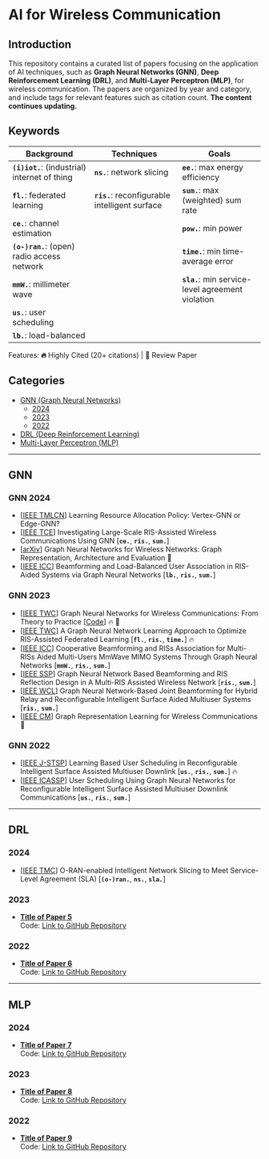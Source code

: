 # AI for Wireless Communication

## Introduction
This repository contains a curated list of papers focusing on the application of AI techniques, such as **Graph Neural Networks (GNN)**, **Deep Reinforcement Learning (DRL)**, and **Multi-Layer Perceptron (MLP)**, for wireless communication. The papers are organized by year and category, and include tags for relevant features such as citation count. **The content continues updating.**

## Keywords

|  Background  |  Techniques  |  Goals  |
|------------- |-------------|-------------|
| **`(i)iot.`**: (industrial) internet of thing | **`ns.`**: network slicing | **`ee.`**: max energy efficiency |
| **`fl.`**: federated learning | **`ris.`**: reconfigurable intelligent surface | **`sum.`**: max (weighted) sum rate |
|**`ce.`**: channel estimation||**`pow.`**: min power|
|**`(o-)ran.`**: (open) radio access network||**`time.`**: min time-average error|
|**`mmW.`**: millimeter wave||**`sla.`**: min service-level agreement violation|
|**`us.`**: user scheduling|||
|**`lb.`**: load-balanced|||

Features: **🔥** Highly Cited (20+ citations) | **📖** Review Paper

## Categories
- [GNN (Graph Neural Networks)](#gnn)
  - [2024](#gnn-2024)
  - [2023](#gnn-2023)
  - [2022](#gnn-2022)
- [DRL (Deep Reinforcement Learning)](#drl)
- [Multi-Layer Perceptron (MLP)](#mlp)

---

## GNN

### GNN 2024
- [[IEEE TMLCN](https://ieeexplore.ieee.org/abstract/document/10401242)] Learning Resource Allocation Policy: Vertex-GNN or Edge-GNN?
- [[IEEE TCE](https://ieeexplore.ieee.org/abstract/document/10384798)] Investigating Large-Scale RIS-Assisted Wireless Communications Using GNN [**`ce.`**, **`ris.`**, **`sum.`**]
- [[arXiv](https://arxiv.org/abs/2404.11858)] Graph Neural Networks for Wireless Networks: Graph Representation, Architecture and Evaluation 📖
- [[IEEE ICC](https://ieeexplore.ieee.org/abstract/document/10622705)] Beamforming and Load-Balanced User Association in RIS-Aided Systems via Graph Neural Networks [**`lb.`**, **`ris.`**, **`sum.`**]
  
### GNN 2023
- [[IEEE TWC](https://ieeexplore.ieee.org/abstract/document/9944643)] Graph Neural Networks for Wireless Communications: From Theory to Practice [[Code](https://github.com/yshenaw/GNN4Com)] 🔥 📖
- [[IEEE TWC](https://ieeexplore.ieee.org/abstract/document/10032291)] A Graph Neural Network Learning Approach to Optimize RIS-Assisted Federated Learning [**`fl.`**, **`ris.`**, **`time.`**] 🔥
- [[IEEE ICC](https://ieeexplore.ieee.org/abstract/document/10278986)] Cooperative Beamforming and RISs Association for Multi-RISs Aided Multi-Users MmWave MIMO Systems Through Graph Neural Networks [**`mmW.`**, **`ris.`**, **`sum.`**]
- [[IEEE SSP](https://ieeexplore.ieee.org/abstract/document/10207958)] Graph Neural Network Based Beamforming and RIS Reflection Design in A Multi-RIS Assisted Wireless Network [**`ris.`**, **`sum.`**]
- [[IEEE WCL](https://ieeexplore.ieee.org/abstract/document/10184122)] Graph Neural Network-Based Joint Beamforming for Hybrid Relay and Reconfigurable Intelligent Surface Aided Multiuser Systems [**`ris.`**, **`sum.`**]
- [[IEEE CM](https://ieeexplore.ieee.org/abstract/document/10103772)] Graph Representation Learning for Wireless Communications 📖

### GNN 2022
- [[IEEE J-STSP](https://ieeexplore.ieee.org/abstract/document/9783100)] Learning Based User Scheduling in Reconfigurable Intelligent Surface Assisted Multiuser Downlink [**`us.`**, **`ris.`**, **`sum.`**] 🔥
- [[IEEE ICASSP](https://ieeexplore.ieee.org/abstract/document/9746441)] User Scheduling Using Graph Neural Networks for Reconfigurable Intelligent Surface Assisted Multiuser Downlink Communications [**`us.`**, **`ris.`**, **`sum.`**]

---

## DRL

### 2024
- [[IEEE TMC](https://ieeexplore.ieee.org/abstract/document/10721269)] O-RAN-enabled Intelligent Network Slicing to Meet Service-Level Agreement (SLA) [**`(o-)ran.`**, **`ns.`**, **`sla.`**] 
  
### 2023
- **[Title of Paper 5](pdfs/drl/2023/Paper5.pdf)**  
  Code: [Link to GitHub Repository](https://github.com/...)
  
### 2022
- **[Title of Paper 6](pdfs/drl/2022/Paper6.pdf)**  
  Code: [Link to GitHub Repository](https://github.com/...)

---

## MLP

### 2024
- **[Title of Paper 7](pdfs/dnn/2024/Paper7.pdf)**  
  Code: [Link to GitHub Repository](https://github.com/...)
  
### 2023
- **[Title of Paper 8](pdfs/dnn/2023/Paper8.pdf)**  
  Code: [Link to GitHub Repository](https://github.com/...)
  
### 2022
- **[Title of Paper 9](pdfs/dnn/2022/Paper9.pdf)**  
  Code: [Link to GitHub Repository](https://github.com/...)
